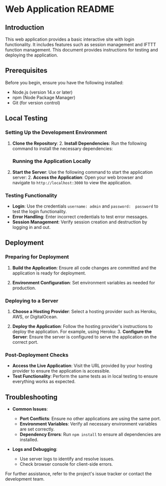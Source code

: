 # Web Application README

## Introduction

This web application provides a basic interactive site with login 
functionality. It includes features such as session management and IFTTT 
function management. This document provides instructions for testing and 
deploying the application.

## Prerequisites

Before you begin, ensure you have the following installed:

- Node.js (version 14.x or later)
- npm (Node Package Manager)
- Git (for version control)

## Local Testing

### Setting Up the Development Environment

1. **Clone the Repository**:
   2. **Install Dependencies**:
   Run the following command to install the necessary dependencies:
   ### Running the Application Locally

1. **Start the Server**:
   Use the following command to start the application server:
   2. **Access the Application**:
   Open your web browser and navigate to `http://localhost:3000` to view 
the application.

### Testing Functionality

- **Login**: Use the credentials `username: admin` and `password: 
password` to test the login functionality.
- **Error Handling**: Enter incorrect credentials to test error messages.
- **Session Management**: Verify session creation and destruction by 
logging in and out.

## Deployment

### Preparing for Deployment

1. **Build the Application**:
   Ensure all code changes are committed and the application is ready for 
deployment.

2. **Environment Configuration**:
   Set environment variables as needed for production.

### Deploying to a Server

1. **Choose a Hosting Provider**:
   Select a hosting provider such as Heroku, AWS, or DigitalOcean.

2. **Deploy the Application**:
   Follow the hosting provider's instructions to deploy the application. 
For example, using Heroku:
   3. **Configure the Server**:
   Ensure the server is configured to serve the application on the correct 
port.

### Post-Deployment Checks

- **Access the Live Application**: Visit the URL provided by your hosting 
provider to ensure the application is accessible.
- **Test Functionality**: Perform the same tests as in local testing to 
ensure everything works as expected.

## Troubleshooting

- **Common Issues**:
  - **Port Conflicts**: Ensure no other applications are using the same 
port.
  - **Environment Variables**: Verify all necessary environment variables 
are set correctly.
  - **Dependency Errors**: Run `npm install` to ensure all dependencies 
are installed.

- **Logs and Debugging**:
  - Use server logs to identify and resolve issues.
  - Check browser console for client-side errors.

For further assistance, refer to the project's issue tracker or contact 
the development team.


